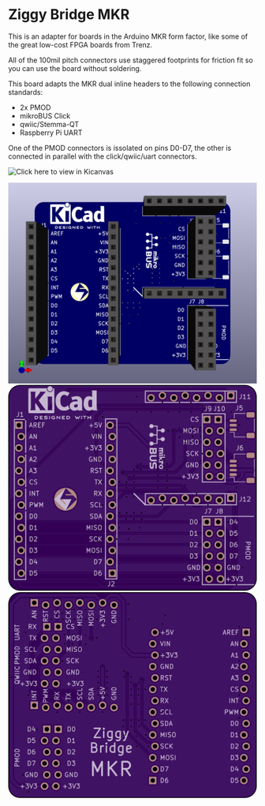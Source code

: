 # Ziggy Bridge MKR

This is an adapter for boards in the Arduino MKR form factor, like some of the great low-cost FPGA boards from Trenz.

All of the 100mil pitch connectors use staggered footprints for friction fit so you can use the board without soldering.

This board adapts the MKR dual inline headers to the following connection standards:

 * 2x PMOD
 * mikroBUS Click
 * qwiic/Stemma-QT
 * Raspberry Pi UART

One of the PMOD connectors is issolated on pins D0-D7, the other is connected in parallel with the click/qwiic/uart connectors.

![Click here to view in Kicanvas](https://kicanvas.org/?github=https%3A%2F%2Fgithub.com%2Fsteieio%2Fziggybridge-mkr)

![3D render of board](img/ziggybridge-mkr.png)
![OshPARK front](img/oshpark-front.png)
![OshPARK back](img/oshpark-back.png)
